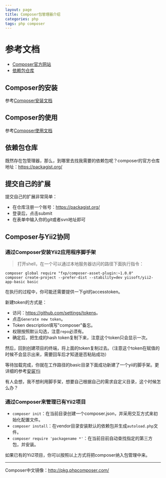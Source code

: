 ```yaml
---
layout: page
title: Composer包管理器介绍
categories: php
tags: php composer
---
```


# 参考文档

* [Composer官方网站](http://www.phpcomposer.com/)
* [依赖包仓库](https://packagist.org/)

## Composer的安装

参考[Composer安装文档](http://docs.phpcomposer.com/00-intro.html#Downloading-the-Composer-Executable)

## Composer的使用

参考[Composer使用文档](http://docs.phpcomposer.com/01-basic-usage.html)

## 依赖包仓库

既然存在包管理器，那么，到哪里去找我需要的依赖包呢？composer的官方仓库地址：<https://packagist.org/>

## 提交自己的扩展

提交自己的扩展非常简单：

* 在仓库注册一个账号：<https://packagist.org/>
* 登录后，点击submit
* 在表单中输入你的git或者svn地址即可

## Composer与Yii2协同

### 通过Composer安装Yii2应用程序脚手架

>打开shell，在一个可以通过本地服务器访问的路径下面执行指令：

	composer global require "fxp/composer-asset-plugin:~1.0.0"
    composer create-project --prefer-dist --stability=dev yiisoft/yii2-app-basic basic

在执行的过程中，你可能还需要提供一下git的accesstoken。

新建token的方式是：

* 访问：<https://github.com/settings/tokens>。
* 点击`Generate new token`。
* Token description填写"composer"备忘。
* 权限按照默认勾选，注意`repo`必须有。
* 确定后，把生成的hash token复制下来，注意这个token只会显示一次。

然后，回到创建项目的终端，将上面的token复制过去。（注意这个token在赋值的时候不会显示出来，需要回车后才知道是否粘贴成功）

等待加载完成，你就在工作路径的basic目录下面成功新建了一个yii的脚手架。更详细的参考[安装Yii](https://github.com/hustnaive/yii2/blob/master/docs/guide-zh-CN/start-installation.md)

有人会想，我不想利用脚手架，想要自己根据自己的需求自定义目录，这个时候怎么办？

### 通过Composer来管理已有Yii2项目

* `composer init`：在当前目录创建一个composer.json，并采用交互方式来初始化配置文件。
* `composer install`：在vendor目录安装默认的依赖包并生成`autoload.php`文件。
* `composer require 'packagename *'`：在当前目前自动查找指定的第三方包，并安装。

如果已有的Yii2项目，你可以按照以上方式将把composer纳入包管理中来。


---
Composer中文镜像：<http://pkg.phpcomposer.com/>
